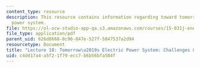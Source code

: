 ```yaml
---
content_type: resource
description: This resource contains information regarding toward tomorrow's electric
  power system.
file: https://ol-ocw-studio-app-qa.s3.amazonaws.com/courses/15-031j-energy-decisions-markets-and-policies-spring-2012/c4dd17a4a5f21f79ecc7b6b56bfa584f_MIT15_031JS12_lec18.pdf
file_type: application/pdf
parent_uid: 626d8668-8c96-847e-527f-5847537a2d94
resourcetype: Document
title: "Lecture 18: Tomorrow\u2019s Electric Power System: Challenges & Opportunities"
uid: c4dd17a4-a5f2-1f79-ecc7-b6b56bfa584f
---
```

